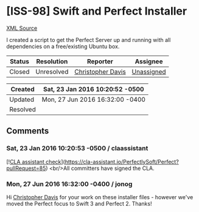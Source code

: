 # [ISS-98] Swift and Perfect Installer

[XML Source](../xml/ISS-98.xml)
<p><p>I created a script to get the Perfect Server up and running with all dependencies on a free/existing Ubuntu box.</p></p>





Status|Resolution|Reporter|Assignee
------|----------|--------|--------
Closed|Unresolved|[Christopher Davis](Midorusha)|[Unassigned]($-1)





Created|Sat, 23 Jan 2016 10:20:52 -0500
-------|--------------
Updated|Mon, 27 Jun 2016 16:32:00 -0400
Resolved|


## Comments




### Sat, 23 Jan 2016 10:20:53 -0500 / claassistant 

<p><p>[!<a href="https://cla-assistant.io/pull/badge/signed" class="external-link" rel="nofollow">CLA assistant check</a>](<a href="https://cla-assistant.io/PerfectlySoft/Perfect?pullRequest=85" class="external-link" rel="nofollow">https://cla-assistant.io/PerfectlySoft/Perfect?pullRequest=85</a>) &lt;br/&gt;All committers have signed the CLA.</p></p>


### Mon, 27 Jun 2016 16:32:00 -0400 / jonog 

<p><p>Hi <a href="http://jira.perfect.org:8080/secure/ViewProfile.jspa?name=Midorusha" class="user-hover" rel="Midorusha">Christopher Davis</a> for your work on these installer files - however we've moved the Perfect focus  to Swift 3 and Perfect 2. Thanks!</p></p>


